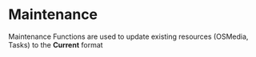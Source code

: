 # Maintenance

Maintenance Functions are used to update existing resources \(OSMedia, Tasks\) to the **Current** format

